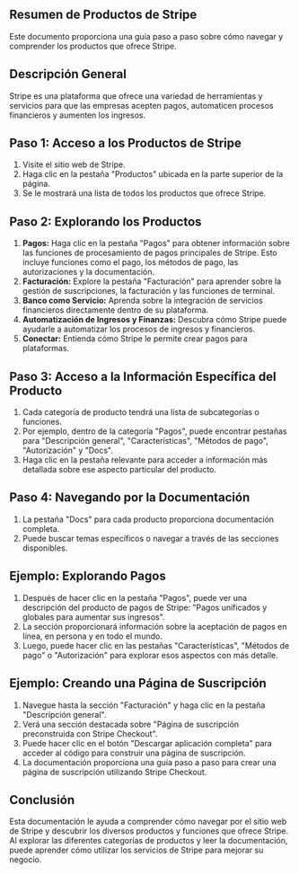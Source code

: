 ## Resumen de Productos de Stripe

Este documento proporciona una guía paso a paso sobre cómo navegar y comprender los productos que ofrece Stripe.

##  Descripción General

Stripe es una plataforma que ofrece una variedad de herramientas y servicios para que las empresas acepten pagos, automaticen procesos financieros y aumenten los ingresos.

##  Paso 1: Acceso a los Productos de Stripe

1. Visite el sitio web de Stripe.
2. Haga clic en la pestaña "Productos" ubicada en la parte superior de la página.
3. Se le mostrará una lista de todos los productos que ofrece Stripe.

## Paso 2: Explorando los Productos

1. **Pagos:** Haga clic en la pestaña "Pagos" para obtener información sobre las funciones de procesamiento de pagos principales de Stripe. Esto incluye funciones como el pago, los métodos de pago, las autorizaciones y la documentación.
2. **Facturación:** Explore la pestaña "Facturación" para aprender sobre la gestión de suscripciones, la facturación y las funciones de terminal.
3. **Banco como Servicio:** Aprenda sobre la integración de servicios financieros directamente dentro de su plataforma.
4. **Automatización de Ingresos y Finanzas:** Descubra cómo Stripe puede ayudarle a automatizar los procesos de ingresos y financieros.
5. **Conectar:** Entienda cómo Stripe le permite crear pagos para plataformas.

## Paso 3: Acceso a la Información Específica del Producto

1. Cada categoría de producto tendrá una lista de subcategorías o funciones. 
2. Por ejemplo, dentro de la categoría "Pagos", puede encontrar pestañas para "Descripción general", "Características", "Métodos de pago", "Autorización" y "Docs".
3. Haga clic en la pestaña relevante para acceder a información más detallada sobre ese aspecto particular del producto. 

##  Paso 4: Navegando por la Documentación

1. La pestaña "Docs" para cada producto proporciona documentación completa.
2. Puede buscar temas específicos o navegar a través de las secciones disponibles. 

## Ejemplo: Explorando Pagos

1. Después de hacer clic en la pestaña "Pagos", puede ver una descripción del producto de pagos de Stripe: "Pagos unificados y globales para aumentar sus ingresos".
2. La sección proporcionará información sobre la aceptación de pagos en línea, en persona y en todo el mundo.
3. Luego, puede hacer clic en las pestañas "Características", "Métodos de pago" o "Autorización" para explorar esos aspectos con más detalle.

## Ejemplo: Creando una Página de Suscripción

1. Navegue hasta la sección "Facturación" y haga clic en la pestaña "Descripción general".
2. Verá una sección destacada sobre "Página de suscripción preconstruida con Stripe Checkout".
3. Puede hacer clic en el botón "Descargar aplicación completa" para acceder al código para construir una página de suscripción.
4. La documentación proporciona una guía paso a paso para crear una página de suscripción utilizando Stripe Checkout. 

##  Conclusión

Esta documentación le ayuda a comprender cómo navegar por el sitio web de Stripe y descubrir los diversos productos y funciones que ofrece Stripe. Al explorar las diferentes categorías de productos y leer la documentación, puede aprender cómo utilizar los servicios de Stripe para mejorar su negocio.
